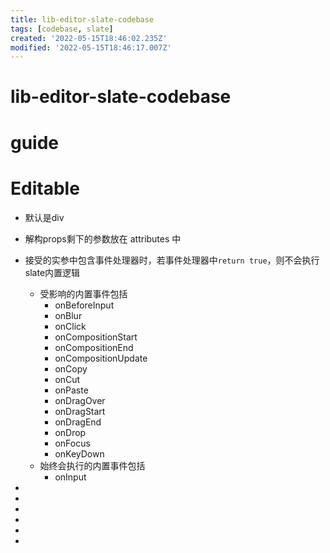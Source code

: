 ```yaml
---
title: lib-editor-slate-codebase
tags: [codebase, slate]
created: '2022-05-15T18:46:02.235Z'
modified: '2022-05-15T18:46:17.007Z'
---
```


# lib-editor-slate-codebase

# guide

# Editable
- 默认是div
- 解构props剩下的参数放在 attributes 中

- 接受的实参中包含事件处理器时，若事件处理器中`return true`，则不会执行slate内置逻辑
  - 受影响的内置事件包括
    - onBeforeInput
    - onBlur
    - onClick
    - onCompositionStart
    - onCompositionEnd
    - onCompositionUpdate
    - onCopy
    - onCut
    - onPaste
    - onDragOver
    - onDragStart
    - onDragEnd
    - onDrop
    - onFocus
    - onKeyDown
  - 始终会执行的内置事件包括
    - onInput

- 
- 
- 
- 
- 
- 
